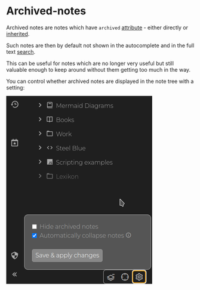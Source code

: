 # Archived-notes
Archived notes are notes which have `archived` [attribute](Attributes.md) - either directly or [inherited](Attribute%20inheritance.md).

Such notes are then by default not shown in the autocomplete and in the full text [search](Search.md).

This can be useful for notes which are no longer very useful but still valuable enough to keep around without them getting too much in the way.

You can control whether archived notes are displayed in the note tree with a setting:

![](images/hide-archived.png)